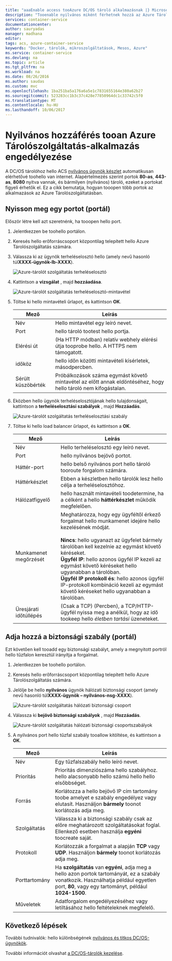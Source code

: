```yaml
---
title: "aaaEnable access tooAzure DC/OS tároló alkalmazásnak |} Microsoft Docs"
description: "Tooenable nyilvános miként férhetnek hozzá az Azure Tárolószolgáltatás tooDC/OS tárolók."
services: container-service
documentationcenter: 
author: sauryadas
manager: madhana
editor: 
tags: acs, azure-container-service
keywords: "Docker, tárolók, mikroszolgáltatások, Mesos, Azure"
ms.service: container-service
ms.devlang: na
ms.topic: article
ms.tgt_pltfrm: na
ms.workload: na
ms.date: 08/26/2016
ms.author: saudas
ms.custom: mvc
ms.openlocfilehash: 1ba251ba5a176a6a5e1c7831655164e380a62b27
ms.sourcegitcommit: 523283cc1b3c37c428e77850964dc1c33742c5f0
ms.translationtype: MT
ms.contentlocale: hu-HU
ms.lasthandoff: 10/06/2017
---
```

# <a name="enable-public-access-tooan-azure-container-service-application"></a>Nyilvános hozzáférés tooan Azure Tárolószolgáltatás-alkalmazás engedélyezése
A DC/OS tárolóhoz hello ACS [nyilvános ügynök készlet](container-service-mesos-marathon-ui.md#deploy-a-docker-formatted-container) automatikusan elérhetővé toohello van internet. Alapértelmezés szerint portok **80-as**, **443-as**, **8080** nyitva vannak, és bármilyen (nyilvános) tároló, ezeket a portokat figyeli érhetők el. Ez a cikk bemutatja, hogyan tooopen több portok az alkalmazások az Azure Tárolószolgáltatásban.

## <a name="open-a-port-portal"></a>Nyisson meg egy portot (portál)
Először létre kell azt szeretnénk, ha tooopen hello port.

1. Jelentkezzen be toohello portálon.
2. Keresés hello erőforráscsoport központilag telepített hello Azure Tárolószolgáltatás számára.
3. Válassza ki az ügynök terheléselosztó hello (amely nevű hasonló túl**XXXX-ügynök-lb-XXXX**).
   
    ![Azure-tárolót szolgáltatás terheléselosztó](./media/container-service-enable-public-access/agent-load-balancer.png)
4. Kattintson a **vizsgálat** , majd **hozzáadása**.
   
    ![Azure-tárolót szolgáltatás terheléselosztó-mintavétel](./media/container-service-enable-public-access/add-probe.png)
5. Töltse ki hello mintavételi űrlapot, és kattintson **OK**.
   
   | Mező | Leírás |
   | --- | --- |
   | Név |Hello mintavétel egy leíró nevet. |
   | Port |hello tároló tootest hello portja. |
   | Elérési út |(Ha HTTP módban) relatív webhely elérési útja tooprobe hello. A HTTPS nem támogatott. |
   | időköz |hello időn közötti mintavételi kísérletek, másodpercben. |
   | Sérült küszöbérték |Próbálkozások száma egymást követő mintavétel az előtt annak eldöntéséhez, hogy hello tároló nem kifogástalan. |
6. Eközben hello ügynök terheléselosztójának hello tulajdonságait, kattintson a **terheléselosztási szabályok** , majd **Hozzáadás**.
   
    ![Azure-tárolót szolgáltatás terheléselosztási szabály](./media/container-service-enable-public-access/add-balancer-rule.png)
7. Töltse ki hello load balancer űrlapot, és kattintson a **OK**.
   
   | Mező | Leírás |
   | --- | --- |
   | Név |Hello terheléselosztó egy leíró nevet. |
   | Port |hello nyilvános bejövő portot. |
   | Háttér-port |hello belső nyilvános port hello tároló tooroute forgalom számára. |
   | Háttérkészlet |Ebben a készletben hello tárolók lesz hello célja a terheléselosztóhoz. |
   | Hálózatfigyelő |hello használt mintavételi toodetermine, ha a célként a hello **háttérkészlet** működik megfelelően. |
   | Munkamenet megőrzését |Meghatározza, hogy egy ügyféltől érkező forgalmat hello munkamenet idejére hello kezelésének módját.<br><br>**Nincs**: hello ugyanazt az ügyfelet bármely tárolóban kell kezelnie az egymást követő kéréseket.<br>**Ügyfél IP**: hello azonos ügyfél IP kezeli az egymást követő kéréseket hello ugyanabban a tárolóban.<br>**Ügyfél IP protokoll és**: hello azonos ügyfél IP-protokoll kombináció kezeli az egymást követő kéréseket hello ugyanabban a tárolóban. |
   | Üresjárati időtúllépés |(Csak a TCP) (Percben), a TCP/HTTP-ügyfél nyissa meg a anélkül, hogy az idő tookeep hello *életben tartási* üzeneteket. |

## <a name="add-a-security-rule-portal"></a>Adja hozzá a biztonsági szabály (portál)
Ezt követően kell tooadd egy biztonsági szabályt, amely a megnyitott portról hello tűzfalon keresztül irányítja a forgalmat.

1. Jelentkezzen be toohello portálon.
2. Keresés hello erőforráscsoport központilag telepített hello Azure Tárolószolgáltatás számára.
3. Jelölje be hello **nyilvános** ügynök hálózati biztonsági csoport (amely nevű hasonló túl**XXXX-ügynök – nyilvános-nsg-XXXX**).
   
    ![Azure-tárolót szolgáltatás hálózati biztonsági csoport](./media/container-service-enable-public-access/agent-nsg.png)
4. Válassza ki **bejövő biztonsági szabályok** , majd **Hozzáadás**.
   
    ![Azure-tárolót szolgáltatás hálózati biztonsági csoportszabályok](./media/container-service-enable-public-access/add-firewall-rule.png)
5. A nyilvános port hello tűzfal szabály tooallow kitöltése, és kattintson a **OK**.
   
   | Mező | Leírás |
   | --- | --- |
   | Név |Egy tűzfalszabály hello leíró nevet. |
   | Prioritás |Prioritás dimenziószáma hello szabályhoz. hello alacsonyabb hello számú hello hello elsőbbséget. |
   | Forrás |Korlátozza a hello bejövő IP cím tartomány toobe amelyet e szabály engedélyez vagy elutasít. Használjon **bármely** toonot korlátozás adja meg. |
   | Szolgáltatás |Válassza ki a biztonsági szabály csak az előre meghatározott szolgáltatásokat foglal. Ellenkező esetben használja **egyéni** toocreate saját. |
   | Protokoll |Korlátozzák a forgalmat a alapján **TCP** vagy **UDP**. Használjon **bármely** toonot korlátozás adja meg. |
   | Porttartomány |Ha **szolgáltatás** van **egyéni**, adja meg a hello azon portok tartományát, ez a szabály vonatkozik. Használhatja például egyetlen port, **80**, vagy egy tartományt, például **1024-1500**. |
   | Műveletek |Adatforgalom engedélyezéséhez vagy letiltásához hello feltételeknek megfelelő. |

## <a name="next-steps"></a>Következő lépések
További tudnivalók: hello különbségének [nyilvános és titkos DC/OS-ügynökök](container-service-dcos-agents.md).

További információt olvashat [a DC/OS-tárolók kezelése](container-service-mesos-marathon-ui.md).

